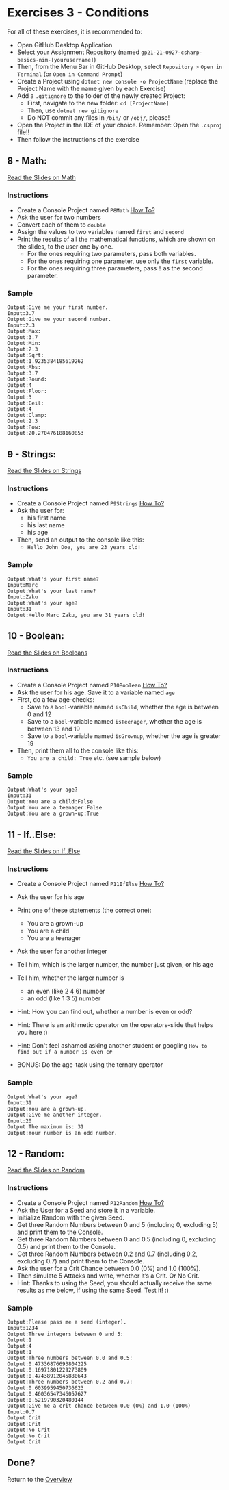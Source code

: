 # Exercises 3 - Conditions

For all of these exercises, it is recommended to:
- Open GitHub Desktop Application
- Select your Assignment Repository (named `gp21-21-0927-csharp-basics-nim-[yourusername]`)
- Then, from the Menu Bar in GitHub Desktop, select `Repository` > `Open in Terminal` (or `Open in Command Prompt`)
- Create a Project using `dotnet new console -o ProjectName` (replace the Project Name with the name given by each Exercise)
- Add a `.gitignore` to the folder of the newly created Project:
  - First, navigate to the new folder: `cd [ProjectName]`
  - Then, use `dotnet new gitignore`
  - Do NOT commit any files in `/bin/` or `/obj/`, please!
- Open the Project in the IDE of your choice. Remember: Open the `.csproj` file!!
- Then follow the instructions of the exercise

## 8 - Math: 
[Read the Slides on Math](slides#8-math)
### Instructions
- Create a Console Project named `P8Math` [How To?](https://gist.github.com/marczaku/a8b3c38c37e8876a46194a73ed24b1f2)
- Ask the user for two numbers
- Convert each of them to `double`
- Assign the values to two variables named `first` and `second`
- Print the results of all the mathematical functions, which are shown on the slides, to the user one by one. 
  - For the ones requiring two parameters, pass both variables. 
  - For the ones requiring one parameter, use only the `first` variable. 
  - For the ones requiring three parameters, pass `0` as the second parameter.

### Sample
```
Output:Give me your first number.
Input:3.7
Output:Give me your second number.
Input:2.3
Output:Max:
Output:3.7
Output:Min:
Output:2.3
Output:Sqrt:
Output:1.9235384185619262
Output:Abs:
Output:3.7
Output:Round:
Output:4
Output:Floor:
Output:3
Output:Ceil:
Output:4
Output:Clamp:
Output:2.3
Output:Pow:
Output:20.270476188160853
```

## 9 - Strings: 
[Read the Slides on Strings](slides#9-strings)
### Instructions
- Create a Console Project named `P9Strings` [How To?](https://gist.github.com/marczaku/a8b3c38c37e8876a46194a73ed24b1f2)
- Ask the user for:
  - his first name
  - his last name
  - his age 
- Then, send an output to the console like this: 
  - `Hello John Doe, you are 23 years old!`
### Sample
```
Output:What's your first name?
Input:Marc
Output:What's your last name?
Input:Zaku
Output:What's your age?
Input:31
Output:Hello Marc Zaku, you are 31 years old!
```

## 10 - Boolean: 
[Read the Slides on Booleans](slides#10-boolean)
### Instructions
- Create a Console Project named `P10Boolean` [How To?](https://gist.github.com/marczaku/a8b3c38c37e8876a46194a73ed24b1f2)
- Ask the user for his age. Save it to a variable named `age`
- First, do a few age-checks:
  - Save to a `bool`-variable named `isChild`, whether the age is between 0 and 12
  - Save to a `bool`-variable named `isTeenager`, whether the age is between 13 and 19
  - Save to a `bool`-variable named `isGrownup`, whether the age is greater 19
- Then, print them all to the console like this:
  - `You are a child: True` etc. (see sample below)
### Sample
```
Output:What's your age?
Input:31
Output:You are a child:False
Output:You are a teenager:False
Output:You are a grown-up:True
```

## 11 - If..Else:
[Read the Slides on If..Else](slides#11-if--else)
### Instructions
- Create a Console Project named `P11IfElse` [How To?](https://gist.github.com/marczaku/a8b3c38c37e8876a46194a73ed24b1f2)
- Ask the user for his age
- Print one of these statements (the correct one): 
  - You are a grown-up 
  - You are a child 
  - You are a teenager

- Ask the user for another integer
- Tell him, which is the larger number, the number just given, or his age
- Tell him, whether the larger number is 
  - an even (like 2 4 6) number
  - an odd (like 1 3 5) number
- Hint: How you can find out, whether a number is even or odd?
- Hint: There is an arithmetic operator on the operators-slide that helps you here :)
- Hint: Don't feel ashamed asking another student or googling `How to find out if a number is even c#`
- BONUS: Do the age-task using the ternary operator
### Sample
```
Output:What's your age?
Input:31
Output:You are a grown-up.
Output:Give me another integer.
Input:20
Output:The maximum is: 31
Output:Your number is an odd number.
```


## 12 - Random:
[Read the Slides on Random](slides#12-random)
### Instructions
- Create a Console Project named `P12Random` [How To?](https://gist.github.com/marczaku/a8b3c38c37e8876a46194a73ed24b1f2)
- Ask the User for a Seed and store it in a variable.
- Initialize Random with the given Seed.
- Get three Random Numbers between 0 and 5 (including 0, excluding 5) and print them to the Console.
- Get three Random Numbers between 0 and 0.5 (including 0, excluding 0.5) and print them to the Console.
- Get three Random Numbers between 0.2 and 0.7 (including 0.2, excluding 0.7) and print them to the Console.
- Ask the user for a Crit Chance between 0.0 (0%) and 1.0 (100%). 
- Then simulate 5 Attacks and write, whether it’s a Crit. Or No Crit. 
- Hint: Thanks to using the Seed, you should actually receive the same results as me below, if using the same Seed. Test it! :)
### Sample
```
Output:Please pass me a seed (integer).
Input:1234
Output:Three integers between 0 and 5:
Output:1
Output:4
Output:1
Output:Three numbers between 0.0 and 0.5:
Output:0.47336876693804225
Output:0.16971801229273809
Output:0.47438912045880643
Output:Three numbers between 0.2 and 0.7:
Output:0.6039959450736623
Output:0.46036547346057627
Output:0.5219790320480144
Output:Give me a crit chance between 0.0 (0%) and 1.0 (100%)
Input:0.7
Output:Crit
Output:Crit
Output:No Crit
Output:No Crit
Output:Crit
```

## Done?
Return to the [Overview](..)